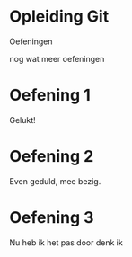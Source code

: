 # Opleiding Git
Oefeningen 

nog wat meer oefeningen


# Oefening 1

Gelukt!

# Oefening 2

Even geduld, mee bezig.
# Oefening 3 
Nu heb ik het pas door denk ik
